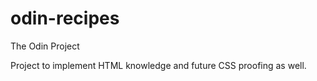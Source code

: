 # odin-recipes

The Odin Project 

Project to implement HTML knowledge and future CSS proofing as well.
